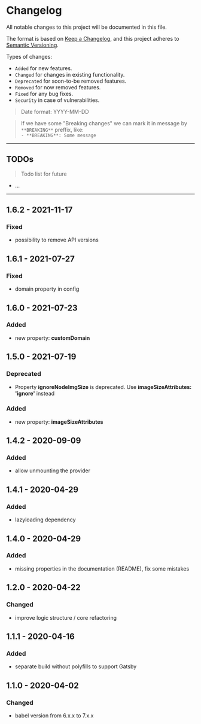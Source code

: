 # Changelog
All notable changes to this project will be documented in this file.

The format is based on [Keep a Changelog](https://keepachangelog.com/en/1.0.0/),
and this project adheres to [Semantic Versioning](https://semver.org/spec/v2.0.0.html).

Types of changes:
- `Added` for new features.
- `Changed` for changes in existing functionality.
- `Deprecated` for soon-to-be removed features.
- `Removed` for now removed features.
- `Fixed` for any bug fixes.
- `Security` in case of vulnerabilities.

> Date format: YYYY-MM-DD

> If we have some "Breaking changes" we can mark it in message by `**BREAKING**` preffix, like:  
> `- **BREAKING**: Some message`

-------------

## TODOs
> Todo list for future

- ...

-------------
## 1.6.2 - 2021-11-17
### Fixed
- possibility to remove API versions

## 1.6.1 - 2021-07-27
### Fixed
- domain property in config
## 1.6.0 - 2021-07-23
### Added
- new property: **customDomain**
## 1.5.0 - 2021-07-19

### Deprecated

- Property **ignoreNodeImgSize** is deprecated. Use **imageSizeAttributes: 'ignore'** instead

### Added
- new property: **imageSizeAttributes**

## 1.4.2 - 2020-09-09

### Added
- allow unmounting the provider

## 1.4.1 - 2020-04-29

### Added
- lazyloading dependency

## 1.4.0 - 2020-04-29

### Added
- missing properties in the documentation (README), fix some mistakes

## 1.2.0 - 2020-04-22

### Changed
- improve logic structure / core refactoring

## 1.1.1 - 2020-04-16

### Added
- separate build without polyfills to support Gatsby


## 1.1.0 - 2020-04-02

### Changed
- babel version from 6.x.x to 7.x.x
